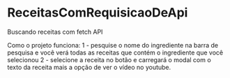 # ReceitasComRequisicaoDeApi

Buscando receitas com fetch API 

Como o projeto funciona:
1 - pesquise o nome do ingrediente na barra de pesquisa e você verá todas as receitas que contém o ingrediente que você selecionou
2 - selecione a receita no botão e carregará o modal com o texto da receita mais a opção de ver o vídeo no youtube.
